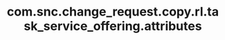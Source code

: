 ---
layout: page
title: com.snc.change_request.copy.rl.task_service_offering.attributes
description: ""
value: "service_offering"
---
